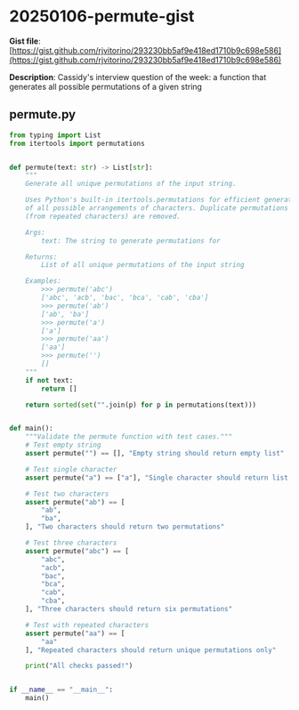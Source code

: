 # 20250106-permute-gist

**Gist file**: [https://gist.github.com/rjvitorino/293230bb5af9e418ed1710b9c698e586](https://gist.github.com/rjvitorino/293230bb5af9e418ed1710b9c698e586)

**Description**: Cassidy's interview question of the week: a function that generates all possible permutations of a given string

## permute.py

```Python
from typing import List
from itertools import permutations


def permute(text: str) -> List[str]:
    """
    Generate all unique permutations of the input string.

    Uses Python's built-in itertools.permutations for efficient generation
    of all possible arrangements of characters. Duplicate permutations
    (from repeated characters) are removed.

    Args:
        text: The string to generate permutations for

    Returns:
        List of all unique permutations of the input string

    Examples:
        >>> permute('abc')
        ['abc', 'acb', 'bac', 'bca', 'cab', 'cba']
        >>> permute('ab')
        ['ab', 'ba']
        >>> permute('a')
        ['a']
        >>> permute('aa')
        ['aa']
        >>> permute('')
        []
    """
    if not text:
        return []

    return sorted(set("".join(p) for p in permutations(text)))


def main():
    """Validate the permute function with test cases."""
    # Test empty string
    assert permute("") == [], "Empty string should return empty list"

    # Test single character
    assert permute("a") == ["a"], "Single character should return list with one element"

    # Test two characters
    assert permute("ab") == [
        "ab",
        "ba",
    ], "Two characters should return two permutations"

    # Test three characters
    assert permute("abc") == [
        "abc",
        "acb",
        "bac",
        "bca",
        "cab",
        "cba",
    ], "Three characters should return six permutations"

    # Test with repeated characters
    assert permute("aa") == [
        "aa"
    ], "Repeated characters should return unique permutations only"

    print("All checks passed!")


if __name__ == "__main__":
    main()

```